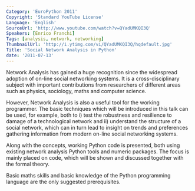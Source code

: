 ```yaml
---
Category: 'EuroPython 2011'
Copyright: 'Standard YouTube License'
Language: 'English'
SourceUrl: 'http://www.youtube.com/watch?v=QYadUMKQI3Q'
Speakers: [Enrico Franchi]
Tags: [analysis, network, networking]
ThumbnailUrl: 'http://i.ytimg.com/vi/QYadUMKQI3Q/hqdefault.jpg'
Title: 'Social Network Analysis in Python'
date: '2011-07-13'
---
```

Network Analysis has gained a huge recognition since the widespread adoption
of on-line social networking systems. It is a cross-disciplinary subject with
important contributions from researchers of different areas such as physics,
sociology, maths and computer science.

However, Network Analysis is also a useful tool for the working programmer.
The basic techniques which will be introduced in this talk can be used, for
example, both to i) test the robustness and resilience to damage of a
technological network and ii) understand the structure of a social network,
which can in turn lead to insight on trends and preferences gathering
information from modern on-line social networking systems.

Along with the concepts, working Python code is presented, both using existing
network analysis Python tools and numeric packages. The focus is mainly placed
on code, which will be shown and discussed together with the formal theory.

Basic maths skills and basic knowledge of the Python programming language are
the only suggested prerequisites.


